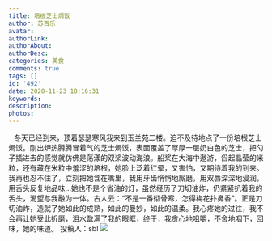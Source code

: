 ```yaml
---
title: 培根芝士焗饭
author: 苏百乐
avatar: 
authorLink: 
authorAbout: 
authorDesc: 
categories: 美食
comments: true
tags: []
id: '492'
date: 2020-11-23 18:16:31
keywords:
description:
photos:
---
```


  冬天已经到来，顶着瑟瑟寒风我来到玉兰苑二楼。迫不及待地点了一份培根芝士焗饭。刚出炉热腾腾冒着气的芝士焗饭，表面覆盖了厚厚一层奶白色的芝士，把勺子插进去的感觉就仿佛是荡漾的双桨波动海浪。船桨在大海中遨游，舀起晶莹的米粒，还有藏在米粒中羞涩的培根，她脸上泛着红晕，又害怕，又期待着我的到来。我再也忍不住了，立刻把她含在嘴里，我用牙齿悄悄地厮磨，用双唇深深地浸润，用舌头反复地品味...她也不是个省油的灯，虽然经历了刀切油炸，仍紧紧扒着我的舌头，渴望与我融为一体。古人云：“不是一番彻骨寒，怎得梅花扑鼻香”。正是刀切油炸，造就了她如此的成熟，如此的曼妙，如此的温柔。我心疼她的过往，我不会再让她受此折磨，泪水盈满了我的眼眶，终于，我贪心地咀嚼，不舍地咽下，回味，她的味道。 投稿人：sbl ![](http://www.aiupc.xyz/wp-content/uploads/2020/11/QQ截图20201123181159-300x222.png)